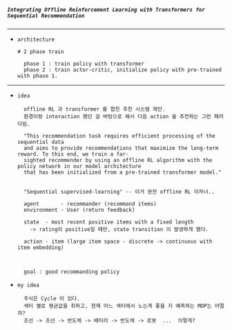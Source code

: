 ##### `Integrating Offline Reinforcement Learning with Transformers for Sequential Recommendation`

---

- `architecture`


      # 2 phase train

        phase 1 : train policy with transformer
        phase 2 : train actor-critic, initialize policy with pre-trained with phase 1.

---

- `idea`

        offline RL 과 transformer 를 합친 추천 시스템 제안.
        환경이랑 interaction 했던 걸 바탕으로 해서 다음 action 을 추천하는 그런 패러다임.
          
        "This recommendation task requires efficient processing of the sequential data
        and aims to provide recommendations that maximize the long-term reward. To this end, we train a far-
        sighted recommender by using an offline RL algorithm with the policy network in our model architecture
        that has been initialized from a pre-trained transformer model."


        "Sequential supervised-learning" -- 이거 완전 offline RL 이자너..

        agent       - recommander (recommand items)
        environment - User (return feedback)

        state  - most recent positive items with a fixed length
          -> rating이 positive일 때만, state transition 이 발생하게 했다. 
      
        action - item (large item space - discrete -> continuous with item embedding)

        

        goal : good recommanding policy 



- `my idea`


        주식은 Cycle 이 있다.
        섹터 별로 평균값을 취하고, 현재 어느 섹터에서 노는게 좋을 지 예측하는 MDP는 어떨까?
        조선 -> 조선 -> 반도체 -> 배터리 -> 반도체 -> 로봇  ...  이렇게?

  

        
    
      
